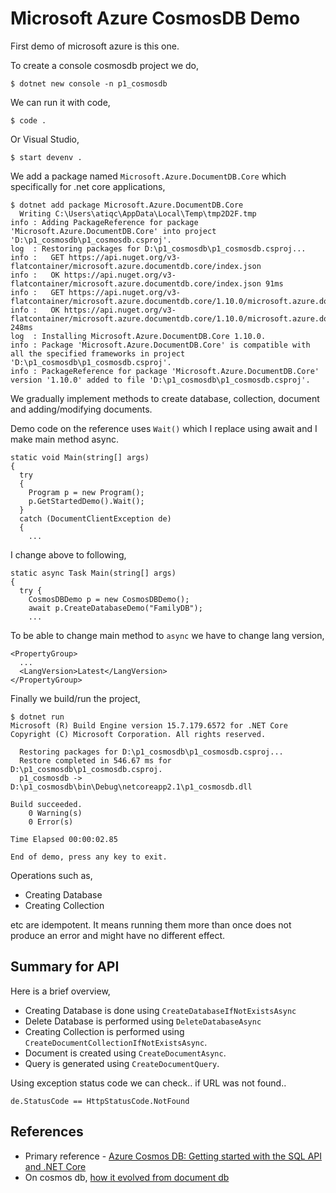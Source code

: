 # Microsoft Azure CosmosDB Demo
First demo of microsoft azure is this one.

To create a console cosmosdb project we do,

    $ dotnet new console -n p1_cosmosdb
    
We can run it with code,

    $ code .

Or Visual Studio,    

    $ start devenv .

We add a package named `Microsoft.Azure.DocumentDB.Core` which specifically for
.net core applications,
    
    $ dotnet add package Microsoft.Azure.DocumentDB.Core
      Writing C:\Users\atiqc\AppData\Local\Temp\tmp2D2F.tmp
    info : Adding PackageReference for package 'Microsoft.Azure.DocumentDB.Core' into project 'D:\p1_cosmosdb\p1_cosmosdb.csproj'.
    log  : Restoring packages for D:\p1_cosmosdb\p1_cosmosdb.csproj...
    info :   GET https://api.nuget.org/v3-flatcontainer/microsoft.azure.documentdb.core/index.json
    info :   OK https://api.nuget.org/v3-flatcontainer/microsoft.azure.documentdb.core/index.json 91ms
    info :   GET https://api.nuget.org/v3-flatcontainer/microsoft.azure.documentdb.core/1.10.0/microsoft.azure.documentdb.core.1.10.0.nupkg
    info :   OK https://api.nuget.org/v3-flatcontainer/microsoft.azure.documentdb.core/1.10.0/microsoft.azure.documentdb.core.1.10.0.nupkg 248ms
    log  : Installing Microsoft.Azure.DocumentDB.Core 1.10.0.
    info : Package 'Microsoft.Azure.DocumentDB.Core' is compatible with all the specified frameworks in project 'D:\p1_cosmosdb\p1_cosmosdb.csproj'.
    info : PackageReference for package 'Microsoft.Azure.DocumentDB.Core' version '1.10.0' added to file 'D:\p1_cosmosdb\p1_cosmosdb.csproj'.

We gradually implement methods to create database, collection, document and adding/modifying documents.

Demo code on the reference uses `Wait()` which I replace using await and I make main method async.

    static void Main(string[] args)
    {
      try
      {
        Program p = new Program();
        p.GetStartedDemo().Wait();
      }
      catch (DocumentClientException de)
      {
        ...

I change above to following,

    static async Task Main(string[] args)
    {
      try {
        CosmosDBDemo p = new CosmosDBDemo();
        await p.CreateDatabaseDemo("FamilyDB");
        ...
        
To be able to change main method to `async` we have to change lang version,

    <PropertyGroup>
      ...
      <LangVersion>Latest</LangVersion>
    </PropertyGroup>

Finally we build/run the project,
    
    $ dotnet run
    Microsoft (R) Build Engine version 15.7.179.6572 for .NET Core
    Copyright (C) Microsoft Corporation. All rights reserved.

      Restoring packages for D:\p1_cosmosdb\p1_cosmosdb.csproj...
      Restore completed in 546.67 ms for D:\p1_cosmosdb\p1_cosmosdb.csproj.
      p1_cosmosdb -> D:\p1_cosmosdb\bin\Debug\netcoreapp2.1\p1_cosmosdb.dll

    Build succeeded.
        0 Warning(s)
        0 Error(s)

    Time Elapsed 00:00:02.85

    End of demo, press any key to exit.

Operations such as,

 - Creating Database
 - Creating Collection

etc are idempotent. It means running them more than once does not produce an
error and might have no different effect.

## Summary for API
Here is a brief overview,

 - Creating Database is done using `CreateDatabaseIfNotExistsAsync`
 - Delete Database is performed using `DeleteDatabaseAsync`
 - Creating Collection is performed using `CreateDocumentCollectionIfNotExistsAsync`.
 - Document is created using `CreateDocumentAsync`.
 - Query is generated using `CreateDocumentQuery`.

Using exception status code we can check.. if URL was not found..

    de.StatusCode == HttpStatusCode.NotFound

## References
 - Primary reference - [Azure Cosmos DB: Getting started with the SQL API and .NET Core][1]
 - On cosmos db, [how it evolved from document db][2]


  [1]: https://docs.microsoft.com/en-us/azure/cosmos-db/sql-api-dotnetcore-get-started
  [2]: https://stackoverflow.com/questions/43932359/what-are-the-differences-between-cosmodb-and-documentdb
